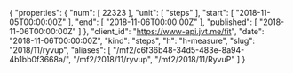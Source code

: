{
  "properties": {
    "num": [
      22323
    ],
    "unit": [
      "steps"
    ],
    "start": [
      "2018-11-05T00:00:00Z"
    ],
    "end": [
      "2018-11-06T00:00:00Z"
    ],
    "published": [
      "2018-11-06T00:00:00Z"
    ]
  },
  "client_id": "https://www-api.jvt.me/fit",
  "date": "2018-11-06T00:00:00Z",
  "kind": "steps",
  "h": "h-measure",
  "slug": "2018/11/ryvup",
  "aliases": [
    "/mf2/c6f36b48-34d5-483e-8a94-4b1bb0f3668a/",
    "/mf2/2018/11/ryvup",
    "/mf2/2018/11/RyvuP"
  ]
}
